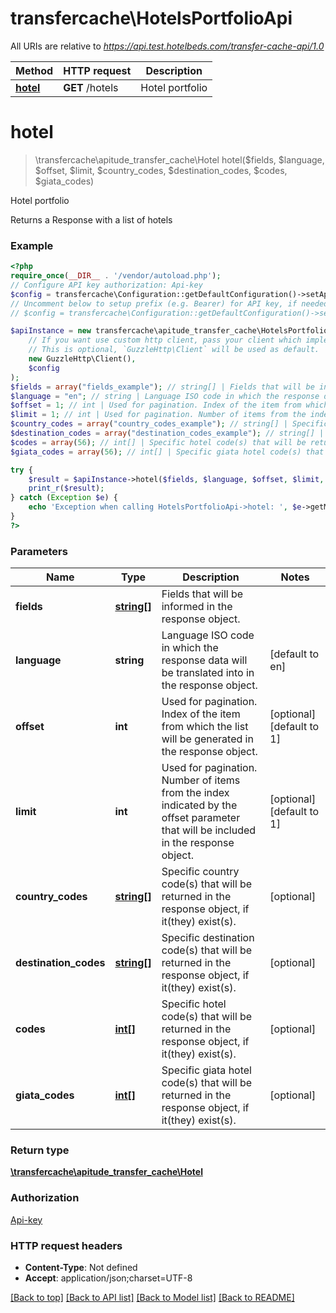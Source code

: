 # transfercache\HotelsPortfolioApi

All URIs are relative to *https://api.test.hotelbeds.com/transfer-cache-api/1.0*

Method | HTTP request | Description
------------- | ------------- | -------------
[**hotel**](HotelsPortfolioApi.md#hotel) | **GET** /hotels | Hotel portfolio

# **hotel**
> \transfercache\apitude_transfer_cache\Hotel hotel($fields, $language, $offset, $limit, $country_codes, $destination_codes, $codes, $giata_codes)

Hotel portfolio

Returns a Response with a list of hotels

### Example
```php
<?php
require_once(__DIR__ . '/vendor/autoload.php');
// Configure API key authorization: Api-key
$config = transfercache\Configuration::getDefaultConfiguration()->setApiKey('Api-key', 'YOUR_API_KEY');
// Uncomment below to setup prefix (e.g. Bearer) for API key, if needed
// $config = transfercache\Configuration::getDefaultConfiguration()->setApiKeyPrefix('Api-key', 'Bearer');

$apiInstance = new transfercache\apitude_transfer_cache\HotelsPortfolioApi(
    // If you want use custom http client, pass your client which implements `GuzzleHttp\ClientInterface`.
    // This is optional, `GuzzleHttp\Client` will be used as default.
    new GuzzleHttp\Client(),
    $config
);
$fields = array("fields_example"); // string[] | Fields that will be informed in the response object.
$language = "en"; // string | Language ISO code in which the response data will be translated into in the response object.
$offset = 1; // int | Used for pagination. Index of the item from which the list will be generated in the response object.
$limit = 1; // int | Used for pagination. Number of items from the index indicated by the offset parameter that will be included in the response object.
$country_codes = array("country_codes_example"); // string[] | Specific country code(s) that will be returned in the response object, if it(they) exist(s).
$destination_codes = array("destination_codes_example"); // string[] | Specific destination code(s) that will be returned in the response object, if it(they) exist(s).
$codes = array(56); // int[] | Specific hotel code(s) that will be returned in the response object, if it(they) exist(s).
$giata_codes = array(56); // int[] | Specific giata hotel code(s) that will be returned in the response object, if it(they) exist(s).

try {
    $result = $apiInstance->hotel($fields, $language, $offset, $limit, $country_codes, $destination_codes, $codes, $giata_codes);
    print_r($result);
} catch (Exception $e) {
    echo 'Exception when calling HotelsPortfolioApi->hotel: ', $e->getMessage(), PHP_EOL;
}
?>
```

### Parameters

Name | Type | Description  | Notes
------------- | ------------- | ------------- | -------------
 **fields** | [**string[]**](../Model/string.md)| Fields that will be informed in the response object. |
 **language** | **string**| Language ISO code in which the response data will be translated into in the response object. | [default to en]
 **offset** | **int**| Used for pagination. Index of the item from which the list will be generated in the response object. | [optional] [default to 1]
 **limit** | **int**| Used for pagination. Number of items from the index indicated by the offset parameter that will be included in the response object. | [optional] [default to 1]
 **country_codes** | [**string[]**](../Model/string.md)| Specific country code(s) that will be returned in the response object, if it(they) exist(s). | [optional]
 **destination_codes** | [**string[]**](../Model/string.md)| Specific destination code(s) that will be returned in the response object, if it(they) exist(s). | [optional]
 **codes** | [**int[]**](../Model/int.md)| Specific hotel code(s) that will be returned in the response object, if it(they) exist(s). | [optional]
 **giata_codes** | [**int[]**](../Model/int.md)| Specific giata hotel code(s) that will be returned in the response object, if it(they) exist(s). | [optional]

### Return type

[**\transfercache\apitude_transfer_cache\Hotel**](../Model/Hotel.md)

### Authorization

[Api-key](../../README.md#Api-key)

### HTTP request headers

 - **Content-Type**: Not defined
 - **Accept**: application/json;charset=UTF-8

[[Back to top]](#) [[Back to API list]](../../README.md#documentation-for-api-endpoints) [[Back to Model list]](../../README.md#documentation-for-models) [[Back to README]](../../README.md)

